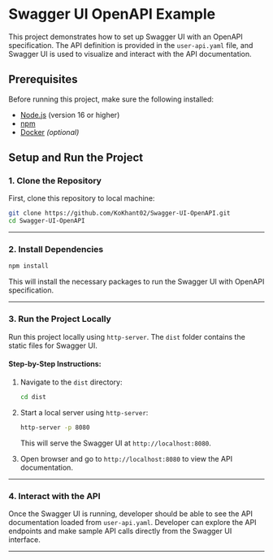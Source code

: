 # Swagger UI OpenAPI Example

This project demonstrates how to set up Swagger UI with an OpenAPI specification. The API definition is provided in the `user-api.yaml` file, and Swagger UI is used to visualize and interact with the API documentation.

## Prerequisites

Before running this project, make sure the following installed:

- [Node.js](https://nodejs.org/) (version 16 or higher)
- [npm](https://npmjs.com/)
- [Docker](https://www.docker.com/) *(optional)*

## Setup and Run the Project

### 1. Clone the Repository

First, clone this repository to local machine:

```bash
git clone https://github.com/KoKhant02/Swagger-UI-OpenAPI.git
cd Swagger-UI-OpenAPI
```

---

### 2. Install Dependencies

```bash
npm install
```

This will install the necessary packages to run the Swagger UI with OpenAPI specification.

---

### 3. Run the Project Locally

Run this project locally using `http-server`. The `dist` folder contains the static files for Swagger UI.

#### Step-by-Step Instructions:

1. Navigate to the `dist` directory:

    ```bash
    cd dist
    ```

2. Start a local server using `http-server`:

    ```bash
    http-server -p 8080
    ```

   This will serve the Swagger UI at `http://localhost:8080`.

3. Open browser and go to `http://localhost:8080` to view the API documentation.

---

### 4. Interact with the API

Once the Swagger UI is running, developer should be able to see the API documentation loaded from `user-api.yaml`. Developer can explore the API endpoints and make sample API calls directly from the Swagger UI interface.

---
